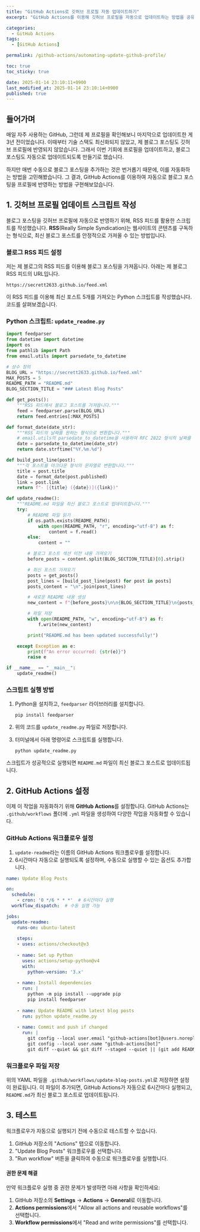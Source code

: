 ```yaml
---
title: "GitHub Actions로 깃허브 프로필 자동 업데이트하기"
excerpt: "GitHub Actions를 이용해 깃허브 프로필을 자동으로 업데이트하는 방법을 공유합니다."

categories:
  - GitHub Actions
tags:
  - [GitHub Actions]

permalink: /github-actions/automating-update-github-profile/

toc: true
toc_sticky: true

date: 2025-01-14 23:10:11+0900
last_modified_at: 2025-01-14 23:10:14+0900
published: true
---
```


## **들어가며**

매일 자주 사용하는 GitHub, 그런데 제 프로필을 확인해보니 마지막으로 업데이트한 게 3년 전이었습니다. 이때부터 기술 스택도 최신화되지 않았고, 제 블로그 포스팅도 깃허브 프로필에 반영되지 않았습니다. 그래서 이번 기회에 프로필을 업데이트하고, 블로그 포스팅도 자동으로 업데이트되도록 만들기로 했습니다.

하지만 매번 수동으로 블로그 포스팅을 추가하는 것은 번거롭기 때문에, 이를 자동화하는 방법을 고민해봤습니다. 그 결과, GitHub Actions를 이용하여 자동으로 블로그 포스팅을 프로필에 반영하는 방법을 구현해보았습니다.

## 1. 깃허브 프로필 업데이트 스크립트 작성

블로그 포스팅을 깃허브 프로필에 자동으로 반영하기 위해, RSS 피드를 활용한 스크립트를 작성했습니다. **RSS**(Really Simple Syndication)는 웹사이트의 콘텐츠를 구독하는 형식으로, 최신 블로그 포스트를 안정적으로 가져올 수 있는 방법입니다.

### 블로그 RSS 피드 설정

저는 제 블로그의 RSS 피드를 이용해 블로그 포스팅을 가져옵니다. 아래는 제 블로그 RSS 피드의 URL입니다.

```
https://secrett2633.github.io/feed.xml
```

이 RSS 피드를 이용해 최신 포스트 5개를 가져오는 Python 스크립트를 작성했습니다. 코드를 살펴보겠습니다.

### Python 스크립트: `update_readme.py`

```python
import feedparser
from datetime import datetime
import os
from pathlib import Path
from email.utils import parsedate_to_datetime

# 상수 정의
BLOG_URL = "https://secrett2633.github.io/feed.xml"
MAX_POSTS = 5
README_PATH = "README.md"
BLOG_SECTION_TITLE = "### Latest Blog Posts"

def get_posts():
    """RSS 피드에서 블로그 포스트를 가져옵니다."""
    feed = feedparser.parse(BLOG_URL)
    return feed.entries[:MAX_POSTS]

def format_date(date_str):
    """RSS 피드의 날짜를 원하는 형식으로 변환합니다."""
    # email.utils의 parsedate_to_datetime을 사용하여 RFC 2822 형식의 날짜를 파싱
    date = parsedate_to_datetime(date_str)
    return date.strftime("%Y.%m.%d")

def build_post_line(post):
    """각 포스트를 마크다운 형식의 문자열로 변환합니다."""
    title = post.title
    date = format_date(post.published)
    link = post.link
    return f"- [{title} ({date})]({link})"

def update_readme():
    """README.md 파일을 최신 블로그 포스트로 업데이트합니다."""
    try:
        # README 파일 읽기
        if os.path.exists(README_PATH):
            with open(README_PATH, "r", encoding="utf-8") as f:
                content = f.read()
        else:
            content = ""

        # 블로그 포스트 섹션 이전 내용 가져오기
        before_posts = content.split(BLOG_SECTION_TITLE)[0].strip()

        # 최신 포스트 가져오기
        posts = get_posts()
        post_lines = [build_post_line(post) for post in posts]
        posts_content = "\n".join(post_lines)

        # 새로운 README 내용 생성
        new_content = f"{before_posts}\n\n{BLOG_SECTION_TITLE}\n{posts_content}"

        # 파일 저장
        with open(README_PATH, "w", encoding="utf-8") as f:
            f.write(new_content)

        print("README.md has been updated successfully!")

    except Exception as e:
        print(f"An error occurred: {str(e)}")
        raise e

if __name__ == "__main__":
    update_readme()
```

### 스크립트 실행 방법

1. Python을 설치하고, `feedparser` 라이브러리를 설치합니다.
   ```
   pip install feedparser
   ```

2. 위의 코드를 `update_readme.py` 파일로 저장합니다.

3. 터미널에서 아래 명령어로 스크립트를 실행합니다.
   ```
   python update_readme.py
   ```

스크립트가 성공적으로 실행되면 `README.md` 파일이 최신 블로그 포스트로 업데이트됩니다.

## 2. GitHub Actions 설정

이제 이 작업을 자동화하기 위해 **GitHub Actions**를 설정합니다. GitHub Actions는 `.github/workflows` 폴더에 `.yml` 파일을 생성하여 다양한 작업을 자동화할 수 있습니다.

### GitHub Actions 워크플로우 설정

1. `update-readme`라는 이름의 GitHub Actions 워크플로우를 설정합니다.
2. 6시간마다 자동으로 실행되도록 설정하며, 수동으로 실행할 수 있는 옵션도 추가합니다.

```yml
name: Update Blog Posts

on:
  schedule:
    - cron: '0 */6 * * *'  # 6시간마다 실행
  workflow_dispatch:  # 수동 실행 가능

jobs:
  update-readme:
    runs-on: ubuntu-latest
    
    steps:
    - uses: actions/checkout@v3
      
    - name: Set up Python
      uses: actions/setup-python@v4
      with:
        python-version: '3.x'
        
    - name: Install dependencies
      run: |
        python -m pip install --upgrade pip
        pip install feedparser
        
    - name: Update README with latest blog posts
      run: python update_readme.py
        
    - name: Commit and push if changed
      run: |
        git config --local user.email "github-actions[bot]@users.noreply.github.com"
        git config --local user.name "github-actions[bot]"
        git diff --quiet && git diff --staged --quiet || (git add README.md && git commit -m "Update blog posts" && git push)
```

### 워크플로우 파일 저장

위의 YAML 파일을 `.github/workflows/update-blog-posts.yml`로 저장하면 설정이 완료됩니다. 이 파일이 추가되면, GitHub Actions가 자동으로 6시간마다 실행되고, `README.md`가 최신 블로그 포스트로 업데이트됩니다.

## 3. 테스트

워크플로우가 자동으로 실행되기 전에 수동으로 테스트할 수 있습니다.

1. GitHub 저장소의 "Actions" 탭으로 이동합니다.
2. "Update Blog Posts" 워크플로우를 선택합니다.
3. "Run workflow" 버튼을 클릭하여 수동으로 워크플로우를 실행합니다.

#### 권한 문제 해결

만약 워크플로우 실행 중 권한 문제가 발생하면 아래 사항을 확인하세요:

1. GitHub 저장소의 **Settings** -> **Actions** -> **General**로 이동합니다.
2. **Actions permissions**에서 "Allow all actions and reusable workflows"를 선택합니다.
3. **Workflow permissions**에서 "Read and write permissions"를 선택합니다.
